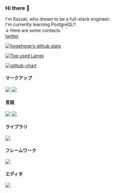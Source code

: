 ### Hi there 👋
I'm Kazuki, who dream to be a full-stack engineer. <br>
I'm currently learning PostgreQL!!<br>
↓ Here are some contacts＾＾ <br>
<a href="http://twitter.com/miyamogram">twitter</a>

[![hogehoge's github stats](https://github-readme-stats.vercel.app/api?username=kotonn&hide=contribs&count_private=true&show_icons=true&theme=tokyonight)](https://github.com/kotonn/)

[![Top used Langs](https://github-readme-stats.vercel.app/api/top-langs/?username=kotonn&layout=compact&theme=tokyonight)](https://github.com/kotonn/)

[![github-chart](https://github-chart.vercel.app/api?user=kotonn)](https://github.com/kotonn/github-chart)

<h4>マークアップ</h4>
<img src="https://img.shields.io/badge/-Html5-E34F26.svg?logo=html5&style=plastic">
<img src="https://img.shields.io/badge/-Css3-1572B6.svg?logo=css3&style=plastic">

<h4>言語</h4>
<img src="https://img.shields.io/badge/-Javascript-F7DF1E.svg?logo=javascript&style=plastic">
<img src="https://img.shields.io/badge/-Typescript-007ACC.svg?logo=typescript&style=plastic">

<h4>ライブラリ</h4>
<img src="https://img.shields.io/badge/-React-61DAFB.svg?logo=react&style=plastic">

<h4>フレームワーク</h4>
<img src="https://img.shields.io/badge/-Next.js-000000.svg?logo=next.js&style=plastic">

<h4>エディタ</h4>
<img src="https://img.shields.io/badge/-Visualstudiocode-007ACC.svg?logo=visualstudiocode&style=plastic">
